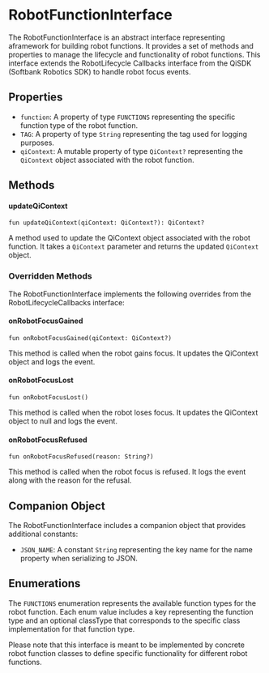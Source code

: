 # RobotFunctionInterface

The RobotFunctionInterface is an abstract interface representing aframework for building robot functions.
It provides a set of methods and properties to manage the lifecycle and functionality of robot functions. This interface extends the RobotLifecycle Callbacks interface from the QiSDK (Softbank Robotics SDK) to handle robot focus events.

## Properties

* `function`: A property of type `FUNCTIONS` representing the specific function type of the robot function.
* `TAG`: A property of type `String` representing the tag used for logging purposes.
* `qiContext`: A mutable property of type `QiContext?` representing the `QiContext` object associated with the robot function.

## Methods

#### updateQiContext

`fun updateQiContext(qiContext: QiContext?): QiContext?`

A method used to update the QiContext object associated with the robot function. It takes a `QiContext` parameter and returns the updated `QiContext` object.

### Overridden Methods

The RobotFunctionInterface implements the following overrides from the RobotLifecycleCallbacks interface:

#### onRobotFocusGained

`fun onRobotFocusGained(qiContext: QiContext?)`

This method is called when the robot gains focus. It updates the QiContext object and logs the event.

#### onRobotFocusLost

`fun onRobotFocusLost()`

This method is called when the robot loses focus. It updates the QiContext object to null and logs the event.

#### onRobotFocusRefused

`fun onRobotFocusRefused(reason: String?)` 

This method is called when the robot focus is refused. It logs the event along with the reason for the refusal.

## Companion Object

The RobotFunctionInterface includes a companion object that provides additional constants:

* `JSON_NAME`: A constant `String` representing the key name for the name property when serializing to JSON.


## Enumerations

The `FUNCTIONS` enumeration represents the available function types for the robot function. Each enum value includes a key representing the function
type and an optional classType that corresponds to the specific class implementation for that function type.

Please note that this interface is meant to be implemented by concrete robot function classes to define specific functionality for different robot
functions.

